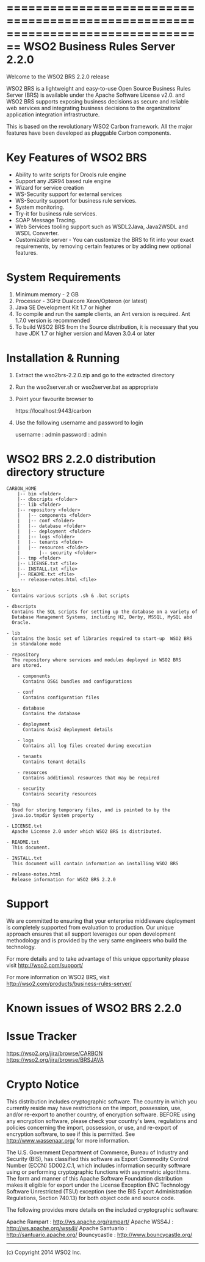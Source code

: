 ================================================================================
                        WSO2  Business Rules Server 2.2.0
================================================================================

Welcome to the WSO2 BRS 2.2.0 release

WSO2 BRS is a lightweight and easy-to-use Open Source  Business Rules Server
(BRS) is available under the Apache Software License v2.0. and WSO2 BRS supports
exposing business decisions as secure and reliable web services and integrating 
business decisions to the organizations’ application integration infrastructure.

This is based on the revolutionary WSO2 Carbon framework. All the major features
have been developed as pluggable Carbon components.

Key Features of WSO2 BRS
==================================
* Ability to write scripts for Drools rule engine
* Support any JSR94 based rule engine
* Wizard for service creation
* WS-Security support for external services
* WS-Security support for business rule services.
* System monitoring.
* Try-it for business rule services.
* SOAP Message Tracing.
* Web Services tooling support such as WSDL2Java, Java2WSDL and WSDL Converter.
* Customizable server - You can customize the BRS to fit into your
  exact requirements, by removing certain features or by adding new
  optional features.

System Requirements
==================================

1. Minimum memory - 2 GB
2. Processor      - 3GHz Dual­core Xeon/Opteron (or latest)
3. Java SE Development Kit 1.7 or higher
4. To compile and run the sample clients, an Ant version is required. Ant 1.7.0
   version is recommended
5. To build WSO2 BRS from the Source distribution, it is necessary that you have
   JDK 1.7 or higher version and Maven 3.0.4 or later

Installation & Running
==================================

1. Extract the wso2brs-2.2.0.zip and go to the extracted directory
2. Run the wso2server.sh or wso2server.bat as appropriate
3. Point your favourite browser to

    https://localhost:9443/carbon

4. Use the following username and password to login

    username : admin
    password : admin


WSO2 BRS 2.2.0 distribution directory structure
=============================================

	CARBON_HOME
		|-- bin <folder>
		|-- dbscripts <folder>
		|-- lib <folder>
		|-- repository <folder>
		|   |-- components <folder>
		|   |-- conf <folder>
		|   |-- database <folder>
		|   |-- deployment <folder>
		|   |-- logs <folder>
		|   |-- tenants <folder>
		|   |-- resources <folder>
		|       |-- security <folder>
		|-- tmp <folder>
		|-- LICENSE.txt <file>
		|-- INSTALL.txt <file>
		|-- README.txt <file>
		`-- release-notes.html <file>

    - bin
	  Contains various scripts .sh & .bat scripts

    - dbscripts
      Contains the SQL scripts for setting up the database on a variety of
      Database Management Systems, including H2, Derby, MSSQL, MySQL abd
      Oracle.

    - lib
      Contains the basic set of libraries required to start-up  WSO2 BRS
      in standalone mode

    - repository
      The repository where services and modules deployed in WSO2 BRS
      are stored.

        - components
          Contains OSGi bundles and configurations
      
        - conf
          Contains configuration files
         
        - database
          Contains the database

        - deployment
          Contains Axis2 deployment details
          
        - logs
          Contains all log files created during execution

        - tenants
          Contains tenant details

        - resources
          Contains additional resources that may be required

        - security
          Contains security resources

    - tmp
      Used for storing temporary files, and is pointed to by the
      java.io.tmpdir System property

    - LICENSE.txt
      Apache License 2.0 under which WSO2 BRS is distributed.

    - README.txt
      This document.

    - INSTALL.txt
      This document will contain information on installing WSO2 BRS

    - release-notes.html
      Release information for WSO2 BRS 2.2.0

Support
==================================

We are committed to ensuring that your enterprise middleware deployment is 
completely supported from evaluation to production. Our unique approach 
ensures that all support leverages our open development methodology and 
is provided by the very same engineers who build the technology.

For more details and to take advantage of this unique opportunity 
please visit http://wso2.com/support/


For more information on WSO2 BRS, visit http://wso2.com/products/business-rules-server/

Known issues of WSO2 BRS 2.2.0
=================================

Issue Tracker
==================================

  https://wso2.org/jira/browse/CARBON
  https://wso2.org/jira/browse/BRSJAVA

Crypto Notice
==================================

   This distribution includes cryptographic software.  The country in
   which you currently reside may have restrictions on the import,
   possession, use, and/or re-export to another country, of
   encryption software.  BEFORE using any encryption software, please
   check your country's laws, regulations and policies concerning the
   import, possession, or use, and re-export of encryption software, to
   see if this is permitted.  See <http://www.wassenaar.org/> for more
   information.

   The U.S. Government Department of Commerce, Bureau of Industry and
   Security (BIS), has classified this software as Export Commodity
   Control Number (ECCN) 5D002.C.1, which includes information security
   software using or performing cryptographic functions with asymmetric
   algorithms.  The form and manner of this Apache Software Foundation
   distribution makes it eligible for export under the License Exception
   ENC Technology Software Unrestricted (TSU) exception (see the BIS
   Export Administration Regulations, Section 740.13) for both object
   code and source code.

   The following provides more details on the included cryptographic
   software:

   Apache Rampart   : http://ws.apache.org/rampart/
   Apache WSS4J     : http://ws.apache.org/wss4j/
   Apache Santuario : http://santuario.apache.org/
   Bouncycastle     : http://www.bouncycastle.org/

--------------------------------------------------------------------------------
(c) Copyright 2014 WSO2 Inc.


